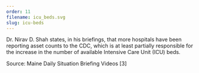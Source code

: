 ```yaml
---
order: 11
filename: icu_beds.svg
slug: icu-beds
---
```


Dr. Nirav D. Shah states, in his briefings, that more hospitals have been reporting asset counts to the CDC, which is at least partially responsible for the increase in the number of available Intensive Care Unit (ICU) beds.

Source: Maine Daily Situation Briefing Videos [3]
